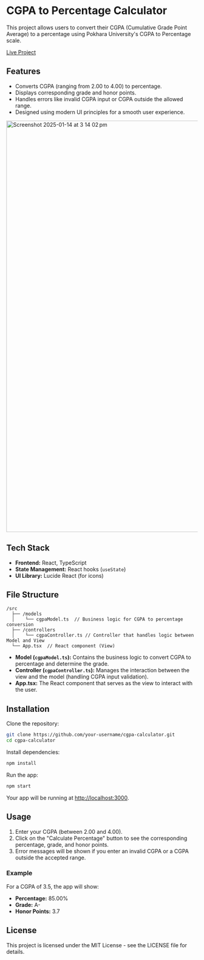 
# CGPA to Percentage Calculator

This project allows users to convert their CGPA (Cumulative Grade Point Average) to a percentage using Pokhara University's CGPA to Percentage scale.

[Live Project](https://cgpa-pu.vercel.app/)

## Features
- Converts CGPA (ranging from 2.00 to 4.00) to percentage.
- Displays corresponding grade and honor points.
- Handles errors like invalid CGPA input or CGPA outside the allowed range.
- Designed using modern UI principles for a smooth user experience.

<img width="1080" alt="Screenshot 2025-01-14 at 3 14 02 pm" src="https://github.com/user-attachments/assets/1979a637-e3df-4626-9f5e-16f39634e01b" />


## Tech Stack
- **Frontend:** React, TypeScript
- **State Management:** React hooks (`useState`)
- **UI Library:** Lucide React (for icons)

## File Structure

```
/src
  ├── /models
  │    └── cgpaModel.ts  // Business logic for CGPA to percentage conversion
  ├── /controllers
  │    └── cgpaController.ts // Controller that handles logic between Model and View
  └── App.tsx  // React component (View)
```

- **Model (`cgpaModel.ts`):** Contains the business logic to convert CGPA to percentage and determine the grade.
- **Controller (`cgpaController.ts`):** Manages the interaction between the view and the model (handling CGPA input validation).
- **App.tsx:** The React component that serves as the view to interact with the user.

## Installation

Clone the repository:

```bash
git clone https://github.com/your-username/cgpa-calculator.git
cd cgpa-calculator
```

Install dependencies:

```bash
npm install
```

Run the app:

```bash
npm start
```

Your app will be running at [http://localhost:3000](http://localhost:3000).

## Usage
1. Enter your CGPA (between 2.00 and 4.00).
2. Click on the "Calculate Percentage" button to see the corresponding percentage, grade, and honor points.
3. Error messages will be shown if you enter an invalid CGPA or a CGPA outside the accepted range.

### Example
For a CGPA of 3.5, the app will show:
- **Percentage:** 85.00%
- **Grade:** A-
- **Honor Points:** 3.7

## License
This project is licensed under the MIT License - see the LICENSE file for details.
